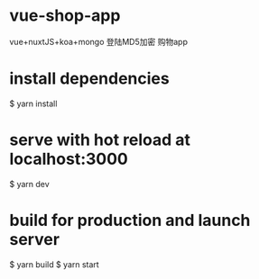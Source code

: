 # vue-shop-app
vue+nuxtJS+koa+mongo 登陆MD5加密 购物app

# install dependencies
$ yarn install

# serve with hot reload at localhost:3000
$ yarn dev

# build for production and launch server
$ yarn build
$ yarn start
